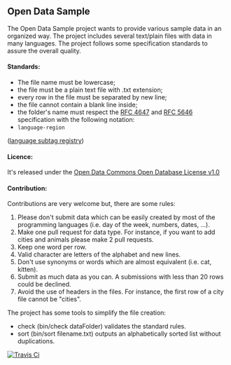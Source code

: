 ## Open Data Sample

The Open Data Sample project wants to provide various sample data in an organized way.
The project includes several text/plain files with data in many languages.
The project follows some specification standards to assure the overall quality.

#### Standards:
 - The file name must be lowercase;
 - the file must be a plain text file with .txt extension;
 - every row in the file must be separated by new line;
 - the file cannot contain a blank line inside;
 - the folder's name must respect the [RFC 4647](http://www.rfc-editor.org/rfc/rfc4647.txt) and [RFC 5646](http://www.rfc-editor.org/rfc/rfc5646.txt) specification with the following notation: 
  - `language-region` 
   
 ([language subtag registry](http://www.iana.org/assignments/language-subtag-registry/language-subtag-registry))

#### Licence:
It's released under the [Open Data Commons Open Database License v1.0](http://opendatacommons.org/licenses/odbl/1.0/)
#### Contribution:
Contributions are very welcome but, there are some rules:

1. Please don't submit data which can be easily created by most of the programming languages (i.e. day of the week, numbers, dates, ...).
2. Make one pull request for data type. For instance, if you want to add cities and animals please make 2 pull requests.
3. Keep one word per row.
4. Valid character are letters of the alphabet and new lines. 
5. Don't use synonyms or words which are almost equivalent (i.e. cat, kitten).
6. Submit as much data as you can. A submissions with less than 20 rows could be declined. 
7. Avoid the use of headers in the files. For instance, the first row of a city file cannot be "cities".

The project has some tools to simplify the file creation:
 - check (bin/check dataFolder) validates the standard rules.
 - sort (bin/sort filename.txt) outputs an alphabetically sorted list without duplications.

[![Travis Ci](https://travis-ci.org/niklongstone/open-data-sample.svg?branch=master)](https://travis-ci.org/niklongstone/open-data-sample) 
